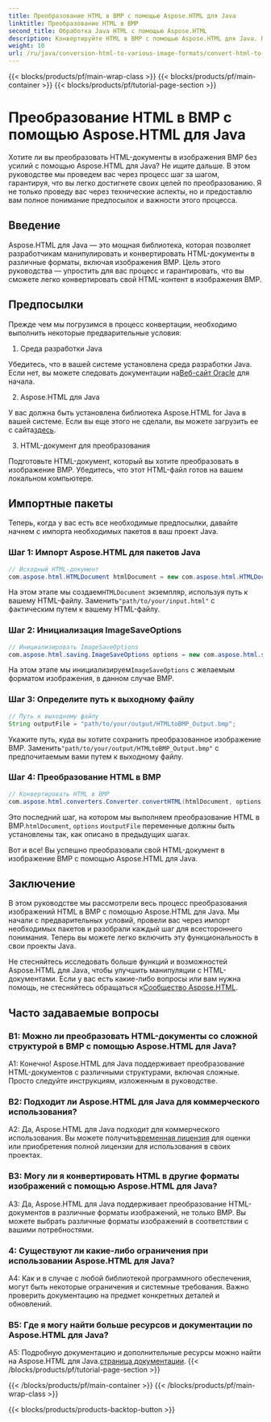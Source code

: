 ```yaml
---
title: Преобразование HTML в BMP с помощью Aspose.HTML для Java
linktitle: Преобразование HTML в BMP
second_title: Обработка Java HTML с помощью Aspose.HTML
description: Конвертируйте HTML в BMP с помощью Aspose.HTML для Java. Подробное руководство по бесшовному конвертированию HTML-документов в изображения BMP с помощью Aspose.HTML для Java.
weight: 10
url: /ru/java/conversion-html-to-various-image-formats/convert-html-to-bmp/
---
```


{{< blocks/products/pf/main-wrap-class >}}
{{< blocks/products/pf/main-container >}}
{{< blocks/products/pf/tutorial-page-section >}}

# Преобразование HTML в BMP с помощью Aspose.HTML для Java

Хотите ли вы преобразовать HTML-документы в изображения BMP без усилий с помощью Aspose.HTML для Java? Не ищите дальше. В этом руководстве мы проведем вас через процесс шаг за шагом, гарантируя, что вы легко достигнете своих целей по преобразованию. Я не только проведу вас через технические аспекты, но и предоставлю вам полное понимание предпосылок и важности этого процесса. 

## Введение

Aspose.HTML для Java — это мощная библиотека, которая позволяет разработчикам манипулировать и конвертировать HTML-документы в различные форматы, включая изображения BMP. Цель этого руководства — упростить для вас процесс и гарантировать, что вы сможете легко конвертировать свой HTML-контент в изображения BMP.

## Предпосылки

Прежде чем мы погрузимся в процесс конвертации, необходимо выполнить некоторые предварительные условия:

1. Среда разработки Java

 Убедитесь, что в вашей системе установлена среда разработки Java. Если нет, вы можете следовать документации на[Веб-сайт Oracle](https://www.oracle.com/java/technologies/javase-downloads.html) для начала.

2. Aspose.HTML для Java

У вас должна быть установлена библиотека Aspose.HTML for Java в вашей системе. Если вы еще этого не сделали, вы можете загрузить ее с сайта[здесь](https://releases.aspose.com/html/java/).

3. HTML-документ для преобразования

Подготовьте HTML-документ, который вы хотите преобразовать в изображение BMP. Убедитесь, что этот HTML-файл готов на вашем локальном компьютере.

## Импортные пакеты

Теперь, когда у вас есть все необходимые предпосылки, давайте начнем с импорта необходимых пакетов в ваш проект Java.

### Шаг 1: Импорт Aspose.HTML для пакетов Java

```java
// Исходный HTML-документ
com.aspose.html.HTMLDocument htmlDocument = new com.aspose.html.HTMLDocument("path/to/your/input.html");
```

 На этом этапе мы создаем`HTMLDocument` экземпляр, используя путь к вашему HTML-файлу. Заменить`"path/to/your/input.html"` с фактическим путем к вашему HTML-файлу.

### Шаг 2: Инициализация ImageSaveOptions

```java
// Инициализировать ImageSaveOptions
com.aspose.html.saving.ImageSaveOptions options = new com.aspose.html.saving.ImageSaveOptions(com.aspose.html.rendering.image.ImageFormat.Bmp);
```

 На этом этапе мы инициализируем`ImageSaveOptions` с желаемым форматом изображения, в данном случае BMP.

### Шаг 3: Определите путь к выходному файлу

```java
// Путь к выходному файлу
String outputFile = "path/to/your/output/HTMLtoBMP_Output.bmp";
```

 Укажите путь, куда вы хотите сохранить преобразованное изображение BMP. Заменить`"path/to/your/output/HTMLtoBMP_Output.bmp"` с предпочитаемым вами путем к выходному файлу.

### Шаг 4: Преобразование HTML в BMP

```java
// Конвертировать HTML в BMP
com.aspose.html.converters.Converter.convertHTML(htmlDocument, options, outputFile);
```

 Это последний шаг, на котором мы выполняем преобразование HTML в BMP.`htmlDocument`, `options` и`outputFile` переменные должны быть установлены так, как описано в предыдущих шагах.

Вот и все! Вы успешно преобразовали свой HTML-документ в изображение BMP с помощью Aspose.HTML для Java.

## Заключение

В этом руководстве мы рассмотрели весь процесс преобразования изображений HTML в BMP с помощью Aspose.HTML для Java. Мы начали с предварительных условий, провели вас через импорт необходимых пакетов и разобрали каждый шаг для всестороннего понимания. Теперь вы можете легко включить эту функциональность в свои проекты Java.

 Не стесняйтесь исследовать больше функций и возможностей Aspose.HTML для Java, чтобы улучшить манипуляции с HTML-документами. Если у вас есть какие-либо вопросы или вам нужна помощь, не стесняйтесь обращаться к[Сообщество Aspose.HTML](https://forum.aspose.com/).

## Часто задаваемые вопросы

### В1: Можно ли преобразовать HTML-документы со сложной структурой в BMP с помощью Aspose.HTML для Java?

A1: Конечно! Aspose.HTML для Java поддерживает преобразование HTML-документов с различными структурами, включая сложные. Просто следуйте инструкциям, изложенным в руководстве.

### В2: Подходит ли Aspose.HTML для Java для коммерческого использования?

 A2: Да, Aspose.HTML для Java подходит для коммерческого использования. Вы можете получить[временная лицензия](https://purchase.aspose.com/temporary-license/) для оценки или приобретения полной лицензии для использования в своих проектах.

### В3: Могу ли я конвертировать HTML в другие форматы изображений с помощью Aspose.HTML для Java?

A3: Да, Aspose.HTML для Java поддерживает преобразование HTML-документов в различные форматы изображений, не только BMP. Вы можете выбрать различные форматы изображений в соответствии с вашими потребностями.

### 4: Существуют ли какие-либо ограничения при использовании Aspose.HTML для Java?

A4: Как и в случае с любой библиотекой программного обеспечения, могут быть некоторые ограничения и системные требования. Важно проверить документацию на предмет конкретных деталей и обновлений.

### В5: Где я могу найти больше ресурсов и документации по Aspose.HTML для Java?

A5: Подробную документацию и дополнительные ресурсы можно найти на Aspose.HTML для Java.[страница документации](https://reference.aspose.com/html/java/).
{{< /blocks/products/pf/tutorial-page-section >}}

{{< /blocks/products/pf/main-container >}}
{{< /blocks/products/pf/main-wrap-class >}}

{{< blocks/products/products-backtop-button >}}
